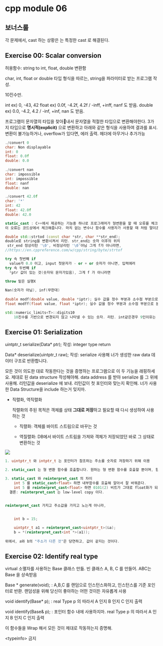 # cpp module 06



## 보너스룰

각 문제에서, cast 하는 상황은 는 특정한 cast 로 해결된다. 



## Exercise 00: Scalar conversion

허용함수: string to int, float, double 변환함



char, int, float or double 타입 형식을 따르는, string을 파라미터로 받는 프로그램 작성.

10진수만.

int ex) 0, -43,  42
float ex) 0.0f, -4.2f, 4.2f	/	-inff, +inff, nanf 도 받음.
double ex) 0.0, -4.2, 4.2	/	-inf, +inf, nan 도 받음.

프로그램이 문자열의 타입을 찾아내서 문자열을 적절한 타입으로 변환해야한다.
3가지 타입으로 **명시적(explicit)** 으로 변환하고 아래와 같은 형식을 사용하여 결과를 표시.
변환이 불가능하거나, overflow가 있다면, 에러 출력. 헤더에 아무거나 추가가능

```cpp
./convert 0
char: Non displayable
int: 0
float: 0.0f
double: 0.0
  
./convert nan
char: impossible
int: impossible
float: nanf
double: nan

./convert 42.0f
char: '*'
int: 42
float: 42.0f
double: 42.0
```

```cpp
static_cast : C++에서 제공하는 기능중 하나로 프로그래머가 형변환을 할 때 오류를 체크해 줍니다.
이 오류는 코드상에서 체크해줍니다. 마치 없는 변수나 함수를 사용자가 사용할 때 처럼 말이죠.

double std::strtod (const char *str, char **str_end);
double로 string을 변환시켜서 리턴. str_end는 숫자 이후의 위치
 str_end 정상리턴 '\0', 비정상리턴 '\0'아님 그게 f가 아니라면, 
//https://en.cppreference.com/w/cpp/string/byte/strtof

try 속 첫번째 if
  value가 0.0 이고, input 첫문자가 - or + or 숫자가 아니면, 입력에러
try 속 두번째 if
  *ptr 값이 있는 것(숫자뒤 문자가있음), 그게 f 가 아니라면
  
throw 밑은 실행X

Nan(숫자가 아님), inf(무한대)
  
double modf(double value, double *iptr); 실수 값을 정수 부분과 소수점 부분으로 분할
float modff(float value, float *iptr); 실수 값을 정수 부분과 소수점 부분으로 분할

std::numeric_limits<T>::digits10
	10진수를 기반으로 변경되지 않고 나타낼 수 있는 숫자. 리턴. int같은경우 9인이유는 10숫자 꽉 채우면 9,999,999,999 같은거 표현못하기 때문.
```



## Exercise 01: Serialization

uintptr_t serialize(Data* ptr); 작성: integer type return 

Data* deserialize(uintptr_t raw); 작성: serialize 사용해  너가 생성한 raw data 데이터 구조로 반환합니다.

모든 것이 의도한 대로 작동한다는 것을 증명하는 프로그램으로 이 두 기능을 래핑하세요.
제대로 된 data structure 작성해야해.
data address 를 받아 serialize 를 그 위에 사용해.
리턴값을 deserialize 에 보내.
리턴값이 첫 포인터와 맞는지 확인해.
너가 사용한 Data Structure을 include 하는거 잊지마.

* 직렬화, 역직렬화

  직렬화의 주된 목적은 객체를 상태 **그대로 저장**하고 필요할 때 다시 생성하여 사용하는 것

  - 직렬화: 객체를 바이트 스트림으로 바꾸는 것

  - 역질렬화: DB에서 바이트 스트림을 가져와 객체가 저장되었던 바로 그 상태로 변환하는 것

![](https://miro.medium.com/max/1258/0*adJu9E9hB0RPdoAW.png)

```cpp
1. uintptr_t 와 intptr_t 는 포인터가 참조하는 주소를 숫자로 저장하기 위해 이용

2. static_cast 는 형 변환 함수를 호출합니다. 원하는 형 변환 함수를 호출할 뿐이며, 함수가 없으면 에러 메시지를 호출(?)합니다.

3. static_cast 와 reinterpret_cast 의 차이
	int 5 를 static_cast<float> 하면 내부함수를 호출해 알아서 잘 바꿔준다.
	int 5 를 reinterpret_cast<float> 하면 0101(2) 비트가 그대로 float화가 되어 완전히 다른 숫자가 된다. ( https://blog.naver.com/wkdghcjf1234/220210906503 )
  결론: reinterpret_cast 는 low-level copy 이다.

 
reinterpret_cast 가지고 주소값을 가지고 노는게 아니라,
                                                                                "바이트 스트림으로 바꾸고(직렬화), 다시 원래대로 복구한다(역직렬화)" 라고 이해하면 될 듯
                                                                                	int a = 10;
	int b = 15;

	uintptr_t a1 = reinterpret_cast<uintptr_t>(&a);
	b = *(reinterpret_cast<int *>(a1));
                                                                                
위에서, a와 b의 "주소가 다른 것"은 당연하고, 값이 같지는 것이다.

```

## Exercise 02: Identify real type

virtual 소멸자를 사용하는 Base 클래스 만듦. 빈 클래스 A, B, C  를 만들어.
ABC는 Base 을 상속받음

Base * generate(void);		: A,B,C 를 랜덤으로 인스턴스화하고, 인스턴스를 기준 포인터로 반환.  랜덤성을 위해 당신이 좋아하는 어떤 것이든 자유롭게 사용

void identify(Base* p);		: real Type p 의 따라서 A 인지 B 인지 C 인지 출력

void identify(Base& p);		: 포인터 함수 내에 사용하지마.  real Type p 의 따라서 A 인지 B 인지 C 인지 출력

이 함수들을  Wrap 해서 모든 것이 제대로 작동하는지 증명해. 

\<typeinfo\> 금지

